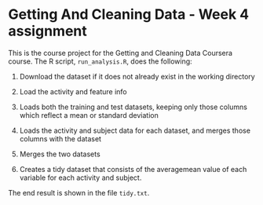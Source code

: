 # Getting And Cleaning Data - Week 4 assignment

This is the course project for the Getting and Cleaning Data Coursera course.
The R script, `run_analysis.R`, does the following:

1. Download the dataset if it does not already exist in the working directory

2. Load the activity and feature info

3. Loads both the training and test datasets, keeping only those columns which
   reflect a mean or standard deviation

4. Loads the activity and subject data for each dataset, and merges those
   columns with the dataset

5. Merges the two datasets

6. Creates a tidy dataset that consists of the averagemean value of each
   variable for each activity and subject.

The end result is shown in the file `tidy.txt`.
